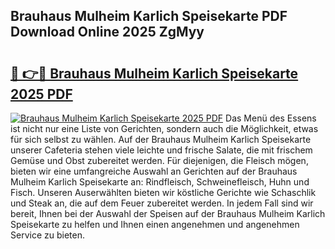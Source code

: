 ## Brauhaus Mulheim Karlich Speisekarte PDF Download Online 2025 ZgMyy

# <h2><a href="http://gc8kcpe.nevu.top/?p=Brauhaus+Mulheim+Karlich+Speisekarte">🔗 👉🔴 Brauhaus Mulheim Karlich Speisekarte 2025 PDF</a></h2>

[![Brauhaus Mulheim Karlich Speisekarte 2025 PDF](https://i.imgur.com/dBaPXMq.png)](http://gc8kcpe.nevu.top/?p=Brauhaus+Mulheim+Karlich+Speisekarte)
Das Menü des Essens ist nicht nur eine Liste von Gerichten, sondern auch die Möglichkeit, etwas für sich selbst zu wählen. Auf der Brauhaus Mulheim Karlich Speisekarte unserer Cafeteria stehen viele leichte und frische Salate, die mit frischem Gemüse und Obst zubereitet werden. Für diejenigen, die Fleisch mögen, bieten wir eine umfangreiche Auswahl an Gerichten auf der Brauhaus Mulheim Karlich Speisekarte an: Rindfleisch, Schweinefleisch, Huhn und Fisch. Unseren Auserwählten bieten wir köstliche Gerichte wie Schaschlik und Steak an, die auf dem Feuer zubereitet werden. In jedem Fall sind wir bereit, Ihnen bei der Auswahl der Speisen auf der Brauhaus Mulheim Karlich Speisekarte zu helfen und Ihnen einen angenehmen und angenehmen Service zu bieten.
